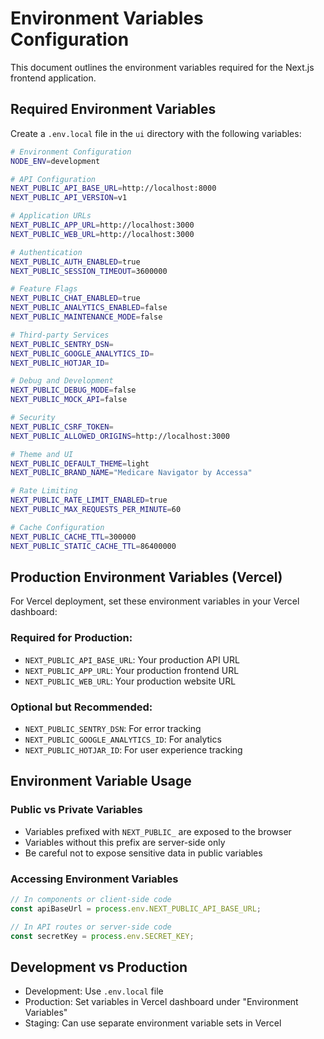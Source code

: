 # Environment Variables Configuration

This document outlines the environment variables required for the Next.js frontend application.

## Required Environment Variables

Create a `.env.local` file in the `ui` directory with the following variables:

```bash
# Environment Configuration
NODE_ENV=development

# API Configuration
NEXT_PUBLIC_API_BASE_URL=http://localhost:8000
NEXT_PUBLIC_API_VERSION=v1

# Application URLs
NEXT_PUBLIC_APP_URL=http://localhost:3000
NEXT_PUBLIC_WEB_URL=http://localhost:3000

# Authentication
NEXT_PUBLIC_AUTH_ENABLED=true
NEXT_PUBLIC_SESSION_TIMEOUT=3600000

# Feature Flags
NEXT_PUBLIC_CHAT_ENABLED=true
NEXT_PUBLIC_ANALYTICS_ENABLED=false
NEXT_PUBLIC_MAINTENANCE_MODE=false

# Third-party Services
NEXT_PUBLIC_SENTRY_DSN=
NEXT_PUBLIC_GOOGLE_ANALYTICS_ID=
NEXT_PUBLIC_HOTJAR_ID=

# Debug and Development
NEXT_PUBLIC_DEBUG_MODE=false
NEXT_PUBLIC_MOCK_API=false

# Security
NEXT_PUBLIC_CSRF_TOKEN=
NEXT_PUBLIC_ALLOWED_ORIGINS=http://localhost:3000

# Theme and UI
NEXT_PUBLIC_DEFAULT_THEME=light
NEXT_PUBLIC_BRAND_NAME="Medicare Navigator by Accessa"

# Rate Limiting
NEXT_PUBLIC_RATE_LIMIT_ENABLED=true
NEXT_PUBLIC_MAX_REQUESTS_PER_MINUTE=60

# Cache Configuration
NEXT_PUBLIC_CACHE_TTL=300000
NEXT_PUBLIC_STATIC_CACHE_TTL=86400000
```

## Production Environment Variables (Vercel)

For Vercel deployment, set these environment variables in your Vercel dashboard:

### Required for Production:
- `NEXT_PUBLIC_API_BASE_URL`: Your production API URL
- `NEXT_PUBLIC_APP_URL`: Your production frontend URL
- `NEXT_PUBLIC_WEB_URL`: Your production website URL

### Optional but Recommended:
- `NEXT_PUBLIC_SENTRY_DSN`: For error tracking
- `NEXT_PUBLIC_GOOGLE_ANALYTICS_ID`: For analytics
- `NEXT_PUBLIC_HOTJAR_ID`: For user experience tracking

## Environment Variable Usage

### Public vs Private Variables

- Variables prefixed with `NEXT_PUBLIC_` are exposed to the browser
- Variables without this prefix are server-side only
- Be careful not to expose sensitive data in public variables

### Accessing Environment Variables

```typescript
// In components or client-side code
const apiBaseUrl = process.env.NEXT_PUBLIC_API_BASE_URL;

// In API routes or server-side code
const secretKey = process.env.SECRET_KEY;
```

## Development vs Production

- Development: Use `.env.local` file
- Production: Set variables in Vercel dashboard under "Environment Variables"
- Staging: Can use separate environment variable sets in Vercel 